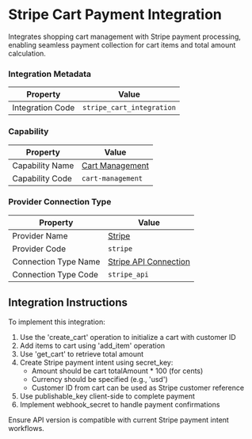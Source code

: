 # Stripe Cart Payment Integration
Integrates shopping cart management with Stripe payment processing, enabling seamless payment collection for cart items and total amount calculation.

### Integration Metadata
| Property | Value |
|----------|------|
| Integration Code | `stripe_cart_integration` |

### Capability
| Property | Value |
|----------|------|
| Capability Name | [Cart Management](../capability/cart-management.md) |
| Capability Code | `cart-management` |

### Provider Connection Type
| Property | Value |
|----------|------|
| Provider Name | [Stripe](../provider/stripe.md) |
| Provider Code | `stripe` |
| Connection Type Name | [Stripe API Connection](../provider/stripe.md#stripe_api) |
| Connection Type Code | `stripe_api` |

## Integration Instructions
To implement this integration:

1. Use the 'create_cart' operation to initialize a cart with customer ID
2. Add items to cart using 'add_item' operation
3. Use 'get_cart' to retrieve total amount
4. Create Stripe payment intent using secret_key:
   - Amount should be cart totalAmount * 100 (for cents)
   - Currency should be specified (e.g., 'usd')
   - Customer ID from cart can be used as Stripe customer reference
5. Use publishable_key client-side to complete payment
6. Implement webhook_secret to handle payment confirmations

Ensure API version is compatible with current Stripe payment intent workflows.